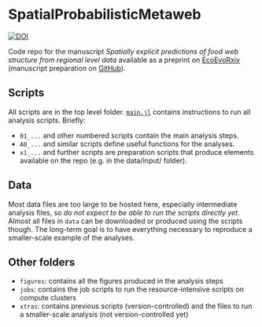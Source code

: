 # SpatialProbabilisticMetaweb


[![DOI](https://zenodo.org/badge/DOI/10.5281/zenodo.8350065.svg)](https://doi.org/10.5281/zenodo.8350065)

Code repo for the manuscript *Spatially explicit predictions of food web structure from regional level data* available as a preprint on [EcoEvoRxiv](https://ecoevorxiv.org/repository/view/5941/) (manuscript preparation on [GitHub](https://github.com/PoisotLab/ms_spatial_metaweb)).

## Scripts

All scripts are in the top level folder. [`main.jl`](main.jl) contains instructions to run all analysis scripts. Briefly:

- `01_...` and other numbered scripts contain the main analysis steps.
- `A0_...` and similar scripts define useful functions for the analyses.
- `x1_...` and further scripts are preparation scripts that produce elements available on the repo (e.g. in the data/input/ folder).

## Data

Most data files are too large to be hosted here, especially intermediate analysis files, so *do not expect to be able to run the scripts directly yet*. Almost all files in `data` can be downloaded or produced using the scripts though. The long-term goal is to have everything necessary to reproduce a smaller-scale example of the analyses.

## Other folders

- `figures`: contains all the figures produced in the analysis steps
- `jobs`: contains the job scripts to run the resource-intensive scripts on compute clusters
- `xtras`: contains previous scripts (version-controlled) and the files to run a smaller-scale analysis (not version-controlled yet)
